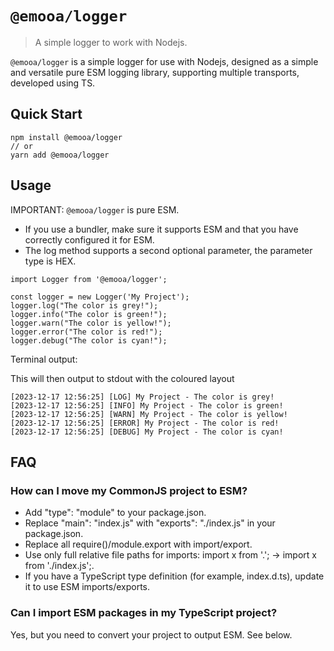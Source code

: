 # `@emooa/logger`

> A simple logger to work with Nodejs.

`@emooa/logger` is a simple logger for use with Nodejs, designed as a simple and versatile pure ESM logging library, supporting multiple transports, developed using TS.

## Quick Start

```
npm install @emooa/logger
// or
yarn add @emooa/logger

```

## Usage

IMPORTANT: `@emooa/logger` is pure ESM.

- If you use a bundler, make sure it supports ESM and that you have correctly configured it for ESM.
- The log method supports a second optional parameter, the parameter type is HEX.

```
import Logger from '@emooa/logger';

const logger = new Logger('My Project');
logger.log("The color is grey!");
logger.info("The color is green!");
logger.warn("The color is yellow!");
logger.error("The color is red!");
logger.debug("The color is cyan!");
```

Terminal output:

This will then output to stdout with the coloured layout

```
[2023-12-17 12:56:25] [LOG] My Project - The color is grey!
[2023-12-17 12:56:25] [INFO] My Project - The color is green!
[2023-12-17 12:56:25] [WARN] My Project - The color is yellow!
[2023-12-17 12:56:25] [ERROR] My Project - The color is red!
[2023-12-17 12:56:25] [DEBUG] My Project - The color is cyan!
```

## FAQ

### How can I move my CommonJS project to ESM?

- Add "type": "module" to your package.json.
- Replace "main": "index.js" with "exports": "./index.js" in your package.json.
- Replace all require()/module.export with import/export.
- Use only full relative file paths for imports: import x from '.'; → import x from './index.js';.
- If you have a TypeScript type definition (for example, index.d.ts), update it to use ESM imports/exports.

### Can I import ESM packages in my TypeScript project?

Yes, but you need to convert your project to output ESM. See below.
